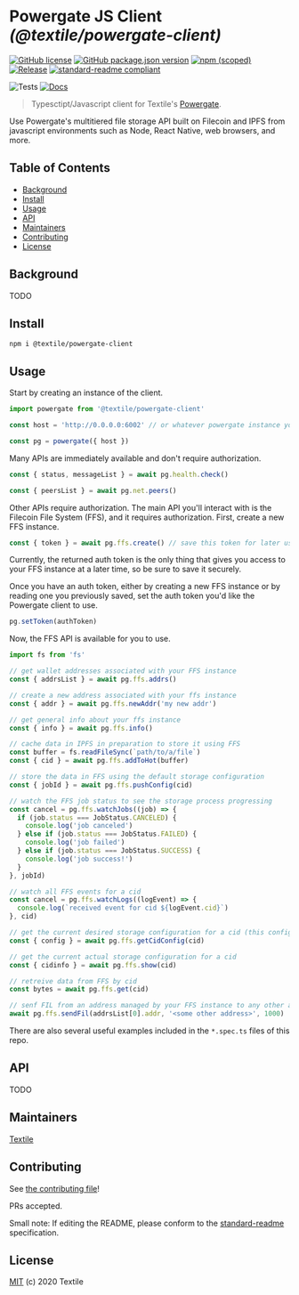 # Powergate JS Client _(@textile/powergate-client)_

[![GitHub license](https://img.shields.io/github/license/textileio/js-powergate-client.svg)](./LICENSE)
[![GitHub package.json version](https://img.shields.io/github/package-json/v/textileio/js-powergate-client.svg?style=popout-square)](./package.json)
[![npm (scoped)](https://img.shields.io/npm/v/@textile/powergate-client.svg?style=popout-square)](https://www.npmjs.com/package/@textile/powergate-client)
[![Release](https://img.shields.io/github/release/textileio/js-powergate-client.svg)](https://github.com/textileio/js-powergate-client/releases/latest)
[![standard-readme compliant](https://img.shields.io/badge/standard--readme-OK-green.svg)](https://github.com/RichardLitt/standard-readme)

![Tests](https://github.com/textileio/js-powergate-client/workflows/Test/badge.svg)
[![Docs](https://github.com/textileio/js-powergate-client/workflows/Docs/badge.svg)](https://textileio.github.io/js-powergate-client)

> Typesctipt/Javascript client for Textile's [Powergate](https://github.com/textileio/powergate).

Use Powergate's multitiered file storage API built on Filecoin and IPFS from javascript environments such as Node, React Native, web browsers, and more.

## Table of Contents

- [Background](#background)
- [Install](#install)
- [Usage](#usage)
- [API](#api)
- [Maintainers](#maintainers)
- [Contributing](#contributing)
- [License](#license)

## Background

TODO

## Install

```
npm i @textile/powergate-client
```

## Usage

Start by creating an instance of the client.

```typescript
import powergate from '@textile/powergate-client'

const host = 'http://0.0.0.0:6002' // or whatever powergate instance you want

const pg = powergate({ host })
```

Many APIs are immediately available and don't require authorization.

```typescript
const { status, messageList } = await pg.health.check()

const { peersList } = await pg.net.peers()
```

Other APIs require authorization. The main API you'll interact with is the Filecoin File System (FFS), and it requires authorization. First, create a new FFS instance.

```typescript
const { token } = await pg.ffs.create() // save this token for later use!
```

Currently, the returned auth token is the only thing that gives you access to your FFS instance at a later time, so be sure to save it securely.

Once you have an auth token, either by creating a new FFS instance or by reading one you previously saved, set the auth token you'd like the Powergate client to use.

```typescript
pg.setToken(authToken)
```

Now, the FFS API is available for you to use.

```typescript
import fs from 'fs'

// get wallet addresses associated with your FFS instance
const { addrsList } = await pg.ffs.addrs()

// create a new address associated with your ffs instance
const { addr } = await pg.ffs.newAddr('my new addr')

// get general info about your ffs instance
const { info } = await pg.ffs.info()

// cache data in IPFS in preparation to store it using FFS
const buffer = fs.readFileSync(`path/to/a/file`)
const { cid } = await pg.ffs.addToHot(buffer)

// store the data in FFS using the default storage configuration
const { jobId } = await pg.ffs.pushConfig(cid)

// watch the FFS job status to see the storage process progressing
const cancel = pg.ffs.watchJobs((job) => {
  if (job.status === JobStatus.CANCELED) {
    console.log('job canceled')
  } else if (job.status === JobStatus.FAILED) {
    console.log('job failed')
  } else if (job.status === JobStatus.SUCCESS) {
    console.log('job success!')
  }
}, jobId)

// watch all FFS events for a cid
const cancel = pg.ffs.watchLogs((logEvent) => {
  console.log(`received event for cid ${logEvent.cid}`)
}, cid)

// get the current desired storage configuration for a cid (this configuration may not be realized yet)
const { config } = await pg.ffs.getCidConfig(cid)

// get the current actual storage configuration for a cid
const { cidinfo } = await pg.ffs.show(cid)

// retreive data from FFS by cid
const bytes = await pg.ffs.get(cid)

// senf FIL from an address managed by your FFS instance to any other address
await pg.ffs.sendFil(addrsList[0].addr, '<some other address>', 1000)
```

There are also several useful examples included in the `*.spec.ts` files of this repo.

## API

TODO

## Maintainers

[Textile](https://github.com/textileio)

## Contributing

See [the contributing file](CONTRIBUTING.md)!

PRs accepted.

Small note: If editing the README, please conform to the [standard-readme](https://github.com/RichardLitt/standard-readme) specification.

## License

[MIT](LICENSE) (c) 2020 Textile

